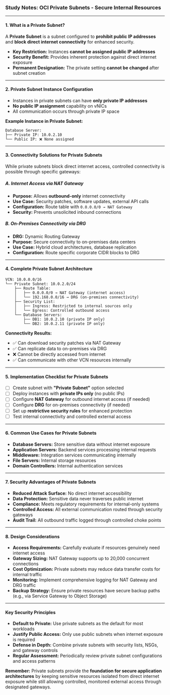 ### **Study Notes: OCI Private Subnets - Secure Internal Resources**

---

#### **1. What is a Private Subnet?**

A **Private Subnet** is a subnet configured to **prohibit public IP addresses** and **block direct internet connectivity** for enhanced security.

*   **Key Restriction:** Instances **cannot be assigned public IP addresses**
*   **Security Benefit:** Provides inherent protection against direct internet exposure
*   **Permanent Designation:** The private setting **cannot be changed** after subnet creation

---

#### **2. Private Subnet Instance Configuration**

*   Instances in private subnets can have **only private IP addresses**
*   **No public IP assignment** capability on vNICs
*   All communication occurs through private IP space

**Example Instance in Private Subnet:**
```
Database Server:
├── Private IP: 10.0.2.10
└── Public IP: ❌ None assigned
```

---

#### **3. Connectivity Solutions for Private Subnets**

While private subnets block direct internet access, controlled connectivity is possible through specific gateways:

##### **A. Internet Access via NAT Gateway**
*   **Purpose:** Allows **outbound-only** internet connectivity
*   **Use Case:** Security patches, software updates, external API calls
*   **Configuration:** Route table with `0.0.0.0/0 → NAT Gateway`
*   **Security:** Prevents unsolicited inbound connections

##### **B. On-Premises Connectivity via DRG**
*   **DRG:** Dynamic Routing Gateway
*   **Purpose:** Secure connectivity to on-premises data centers
*   **Use Case:** Hybrid cloud architectures, database replication
*   **Configuration:** Route specific corporate CIDR blocks to DRG

---

#### **4. Complete Private Subnet Architecture**

```
VCN: 10.0.0.0/16
└── Private Subnet: 10.0.2.0/24
    ├── Route Table:
    │   ├── 0.0.0.0/0 → NAT Gateway (internet access)
    │   └── 192.168.0.0/16 → DRG (on-premises connectivity)
    ├── Security List:
    │   ├── Ingress: Restricted to internal sources only
    │   └── Egress: Controlled outbound access
    └── Database Servers:
        ├── DB1: 10.0.2.10 (private IP only)
        └── DB2: 10.0.2.11 (private IP only)
```

**Connectivity Results:**
*   ✅ Can download security patches via NAT Gateway
*   ✅ Can replicate data to on-premises via DRG
*   ❌ Cannot be directly accessed from internet
*   ✅ Can communicate with other VCN resources internally

---

#### **5. Implementation Checklist for Private Subnets**

- [ ] Create subnet with **"Private Subnet"** option selected
- [ ] Deploy instances with **private IPs only** (no public IPs)
- [ ] Configure **NAT Gateway** for outbound internet access (if needed)
- [ ] Configure **DRG** for on-premises connectivity (if needed)
- [ ] Set up **restrictive security rules** for enhanced protection
- [ ] Test internal connectivity and controlled external access

---

#### **6. Common Use Cases for Private Subnets**

*   **Database Servers:** Store sensitive data without internet exposure
*   **Application Servers:** Backend services processing internal requests
*   **Middleware:** Integration services communicating internally
*   **File Servers:** Internal storage resources
*   **Domain Controllers:** Internal authentication services

---

#### **7. Security Advantages of Private Subnets**

*   **Reduced Attack Surface:** No direct internet accessibility
*   **Data Protection:** Sensitive data never traverses public internet
*   **Compliance:** Meets regulatory requirements for internal-only systems
*   **Controlled Access:** All external communication routed through security gateways
*   **Audit Trail:** All outbound traffic logged through controlled choke points

---

#### **8. Design Considerations**

*   **Access Requirements:** Carefully evaluate if resources genuinely need internet access
*   **Gateway Sizing:** NAT Gateway supports up to 20,000 concurrent connections
*   **Cost Optimization:** Private subnets may reduce data transfer costs for internal traffic
*   **Monitoring:** Implement comprehensive logging for NAT Gateway and DRG traffic
*   **Backup Strategy:** Ensure private resources have secure backup paths (e.g., via Service Gateway to Object Storage)

---

#### **Key Security Principles**

*   **Default to Private:** Use private subnets as the default for most workloads
*   **Justify Public Access:** Only use public subnets when internet exposure is required
*   **Defense in Depth:** Combine private subnets with security lists, NSGs, and gateway controls
*   **Regular Assessment:** Periodically review private subnet configurations and access patterns

**Remember:** Private subnets provide the **foundation for secure application architectures** by keeping sensitive resources isolated from direct internet exposure while still allowing controlled, monitored external access through designated gateways.